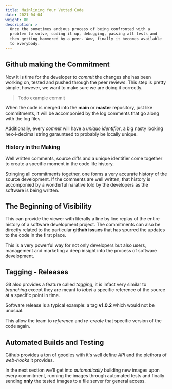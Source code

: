 ```yaml
---
title: Mainlining Your Vetted Code
date: 2021-04-04
weight: 80
description: >
  Once the sometimes ardjous process of being confronted with a
  problem to solve, coding it up, debugging, passing all tests and
  then getting hammered by a peer. Wow, finally it becomes available
  to everybody.
---
```


## Github making the Commitment

Now it is time for the developer to _commit_ the changes she has been
working on, tested and pushed through the peer reviews. This step is
pretty simple, however, we want to make sure we are doing it
correctly.

> Todo example commit

When the code is merged into the **main** or **master** repository,
just like commitments, it will be accomponied by the log comments
that go along with the log files.

Additionally, every _commit_ will have a _unique identifier_, a big
nasty looking hex-i-decimal string garaunteed to probably be locally
unique. 

### History in the Making

Well written comments, source diffs and a unique identifier come
together to create a specific moment in the code life history.

Stringing all commitments together, one forms a very accurate history
of the source development. If the comments are well written, that
history is accomponied by a wonderful narative told by the developers
as the software is being written. 

## The Beginning of Visibility

This can provide the viewer with literally a line by line replay of
the entire history of a software development project. The commitments
can also be directly related to the particular **github issues** that
has spurred the updates to the code in the first place.

This is a very powerful way for not only developers but also users,
management and marketing a deep insight into the process of software
development. 

## Tagging - Releases

Git also provides a feature called _tagging_, it is infact very
similar to _branching_ except they are meant to _label_ a specific
reference of the source at a specific point in time.

Software release is a typical example: a tag **v1.0.2** which would
not be unusual.

This allow the team to _reference_ and _re-create_ that specific
version of the code again. 

## Automated Builds and Testing

Github provides a ton of goodies with it's well define _API_ and the
plethora of _web-hooks_ it provides.

In the next section we'll get into _automatically_ building new images
upon every commitment, running the images through automated tests and
finally sending **only** the tested images to a file server for
general access. 

